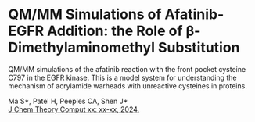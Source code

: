 # QM/MM Simulations of Afatinib-EGFR Addition: the Role of β-Dimethylaminomethyl Substitution

QM/MM simulations of the afatinib reaction with the front pocket cysteine C797 in the EGFR kinase. This is a model system for understanding the mechanism of acrylamide warheads with unreactive cysteines in proteins. 

Ma S*, Patel H, Peeples CA, Shen J* <br>
[J Chem Theory Comput xx: xx-xx, 2024.](https://pubs.acs.org/doi/10.1021/acs.jctc.4c00290)

